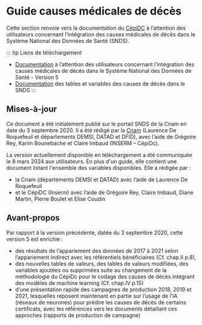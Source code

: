 # Guide causes médicales de décès
<!-- SPDX-License-Identifier: MPL-2.0 -->

Cette section renvoie vers la documentation du [CépiDC](../../../glossaire/CepiDC.md) à l’attention des utilisateurs concernant l’intégration des causes médicales de décès dans le Système National des Données de Santé (SNDS).

::: tip Liens de téléchargement
* [Documentation](../../../files/Cnam/CepiDC/202403_Documentation_utilisateurs_causes_de_deces_dans_SNDS_V5_F.pdf) à l’attention des utilisateurs concernant
 l’intégration des causes médicales de décès dans le Système National des Données de Santé - Version 5
* [Documentation](../../../files/Cnam/CepiDC/202403_V0_documentation_variables_CepiDc_SNDS_F.xlsx) des tables et variables des causes de décès dans le SNDS
:::

## Mises-à-jour

Ce document a été initialement publié sur le portail SNDS de la Cnam en date du 3 septembre 2020.
Il a été rédigé par la [Cnam](../../../glossaire/Cnam.md) (Laurence De Roquefeuil et départements DEMSI, DATAD et DFID), avec l’aide de Grégoire Rey, Karim Bounebache et Claire Imbaud (INSERM – CépiDc).

La version actuellement disponible en téléchargement a été communiquée le 8 mars 2024 aux utilisateurs. En plus d'un guide, elle contient une document listant l'ensemble des variables disponibles.
Elle a rédigée par :
* la Cnam (départements DEMSI et DATAD) avec l’aide de Laurence De Roquefeuil
* et le CépiDC (Inserm) avec l’aide de Grégoire Rey, Claire Imbaud, Diane Martin, Pierre Boulet et Elise Coudin

## Avant-propos

Par rapport à la version précédente, datée du 3 septembre 2020, cette version 5 est enrichie :  
* des résultats de l’appariement des données de 2017 à 2021 selon l’appariement indirect avec les référentiels bénéficiaires (Cf. chap.II p.8), 
* des nouvelles tables de valeurs, des tables de valeurs modifiées, des variables ajoutées ou supprimées suite au changement de la méthodologie du CépiDc pour le codage des causes de décès intégrant des modèles de machine learning (Cf. chap.IV p.15) 
* d’une présentation rapide des campagnes de production 2018, 2019 et 2021, lesquelles reposent maintenant en partie sur l’usage de l’IA (réseaux de neurones) pour prédire les causes de décès de certains certificats, avec  les références vers les documents détaillant ces approches (rapports de production de campagne)